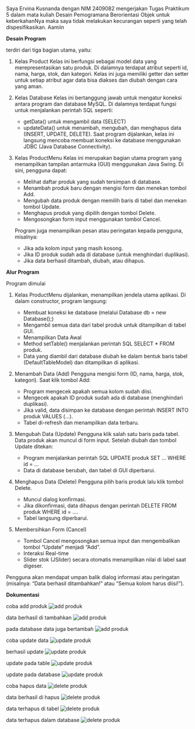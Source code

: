 Saya Ervina Kusnanda dengan NIM 2409082 mengerjakan Tugas Praktikum 5 dalam mata kuliah Desain Pemogramana Berorientasi Objek untuk keberkahanNya 
maka saya tidak melakukan kecurangan seperti yang telah dispesifikasikan. Aamiin

**Desain Program**

terdiri dari tiga bagian utama, yaitu:

1. Kelas Product
   Kelas ini berfungsi sebagai model data yang merepresentasikan satu produk. Di dalamnya terdapat atribut seperti id, nama, harga, stok, dan kategori.
   Kelas ini juga memiliki getter dan setter untuk setiap atribut agar data bisa diakses dan diubah dengan cara yang aman.

2. Kelas Database
   Kelas ini bertanggung jawab untuk mengatur koneksi antara program dan database MySQL.
   Di dalamnya terdapat fungsi untuk menjalankan perintah SQL seperti:
   - getData() untuk mengambil data (SELECT)
   - updateData() untuk menambah, mengubah, dan menghapus data (INSERT, UPDATE, DELETE).
   Saat program dijalankan, kelas ini langsung mencoba membuat koneksi ke database menggunakan JDBC (Java Database Connectivity).

3. Kelas ProductMenu
   Kelas ini merupakan bagian utama program yang menampilkan tampilan antarmuka (GUI) menggunakan Java Swing.
   Di sini, pengguna dapat:
   - Melihat daftar produk yang sudah tersimpan di database.
   - Menambah produk baru dengan mengisi form dan menekan tombol Add.
   - Mengubah data produk dengan memilih baris di tabel dan menekan tombol Update.
   - Menghapus produk yang dipilih dengan tombol Delete.
   - Mengosongkan form input menggunakan tombol Cancel.
     
   Program juga menampilkan pesan atau peringatan kepada pengguna, misalnya:
   - Jika ada kolom input yang masih kosong.
   - Jika ID produk sudah ada di database (untuk menghindari duplikasi).
   - Jika data berhasil ditambah, diubah, atau dihapus.

**Alur Program**

Program dimulai

1. Kelas ProductMenu dijalankan, menampilkan jendela utama aplikasi.
   Di dalam constructor, program langsung:
   - Membuat koneksi ke database (melalui Database db = new Database();)
   - Mengambil semua data dari tabel produk untuk ditampilkan di tabel GUI.
   - Menampilkan Data Awal
   - Method setTable() menjalankan perintah SQL SELECT * FROM produk.
   - Data yang diambil dari database diubah ke dalam bentuk baris tabel (DefaultTableModel) dan ditampilkan di aplikasi.

2. Menambah Data (Add)
   Pengguna mengisi form (ID, nama, harga, stok, kategori).
   Saat klik tombol Add:
   - Program mengecek apakah semua kolom sudah diisi.
   - Mengecek apakah ID produk sudah ada di database (menghindari duplikasi).
   - Jika valid, data disimpan ke database dengan perintah INSERT INTO produk VALUES (...).
   - Tabel di-refresh dan menampilkan data terbaru.

3. Mengubah Data (Update)
   Pengguna klik salah satu baris pada tabel.
   Data produk akan muncul di form input. Setelah diubah dan tombol Update ditekan:
   - Program menjalankan perintah SQL UPDATE produk SET ... WHERE id = ...
   - Data di database berubah, dan tabel di GUI diperbarui.

4. Menghapus Data (Delete)
   Pengguna pilih baris produk lalu klik tombol Delete.
   - Muncul dialog konfirmasi.
   - Jika dikonfirmasi, data dihapus dengan perintah DELETE FROM produk WHERE id = ....
   - Tabel langsung diperbarui.

5. Membersihkan Form (Cancel)
   - Tombol Cancel mengosongkan semua input dan mengembalikan tombol “Update” menjadi “Add”.
   - Interaksi Real-time
   - Slider stok (JSlider) secara otomatis menampilkan nilai di label saat digeser.

Pengguna akan mendapat umpan balik dialog informasi atau peringatan (misalnya: “Data berhasil ditambahkan!” atau “Semua kolom harus diisi!”).

**Dokumentasi**

coba add produk
![add produk](https://github.com/Erviina/TP5DPBO2425C2/blob/main/dokumentasi/add%20data%20di%20tabel.png?raw=true)

data berhasil di tambahkan
![add produk](https://github.com/Erviina/TP5DPBO2425C2/blob/main/dokumentasi/data%20berhasil%20di%20tambahkan.png?raw=true)

pada database data juga bertambah
![add produk](https://github.com/Erviina/TP5DPBO2425C2/blob/main/dokumentasi/nambah%20pada%20dbproduct.png?raw=true)

coba update data
![update produk](https://github.com/Erviina/TP5DPBO2425C2/blob/main/dokumentasi/update%20data.png?raw=true)

berhasil update
![update produk](https://github.com/Erviina/TP5DPBO2425C2/blob/main/dokumentasi/berhasil%20update%20data.png?raw=true)

update pada table
![update produk](https://github.com/Erviina/TP5DPBO2425C2/blob/main/dokumentasi/update%20tabel.png?raw=true)

update pada database
![update produk](https://github.com/Erviina/TP5DPBO2425C2/blob/main/dokumentasi/update%20pada%20dbproduct.png?raw=true)

coba hapus data
![delete produk](https://github.com/Erviina/TP5DPBO2425C2/blob/main/dokumentasi/delete%20data.png?raw=true)

data berhasil di hapus
![delete produk](https://github.com/Erviina/TP5DPBO2425C2/blob/main/dokumentasi/berhasil%20delete.png?raw=true)

data terhapus di tabel
![delete produk](https://github.com/Erviina/TP5DPBO2425C2/blob/main/dokumentasi/data%20kehapus%20di%20tabel.png?raw=true)

data terhapus dalam database
![delete produk](https://github.com/Erviina/TP5DPBO2425C2/blob/main/dokumentasi/delete%20pada%20dbproduct.png?raw=true)

